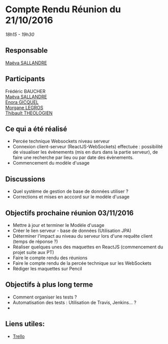 # Compte Rendu Réunion du 21/10/2016
*18h15 - 19h30*

## Responsable
[Maëva SALLANDRE](https://github.com/Lueva)

## Participants
Frédéric BAUCHER  
[Maëva SALLANDRE](https://github.com/Lueva)  
[Enora GICQUEL](https://github.com/Kahmeset)  
[Morgane LEGROS](https://github.com/morgane1806)  
[Thibault THEOLOGIEN](https://github.com/MacBootglass)


## Ce qui a été réalisé
* Percée technique Websockets niveau serveur
* Connexion client-serveur (ReactJS-WebSockets) effectuée : possibilité de visualiser les évènements (mis en durs dans la partie serveur), de faire une recherche par lieu ou par date des évènements.
* Commencement du modèle d'usage

## Discussions
* Quel système de gestion de base de données utiliser ?
* Corrections et mises en acccord sur le modèle d'usage

## Objectifs prochaine réunion 03/11/2016
* Mettre à jour et terminer le Modèle d'usage
* Créer le lien serveur - base de données (Utilisation JPA)
* Déterminer l'impact au niveau du serveur lors d'une requête client (temps de réponse ?)
* Réaliser quelques unes des maquettes en ReactJS (commencement du projet suite aux PT)
* Faire le compte rendu des réunions
* Faire le compte rendu de la percée technique sur les WebSockets
* Rédiger les maquettes sur Pencil

## Objectifs à plus long terme
* Comment organiser les tests ?
* Automatisation des tests : Utilisation de Travis, Jenkins... ?
* 

## Liens utiles:
* [Trello](https://trello.com/b/5UbSuHw2/asi-j-m-ennuie)